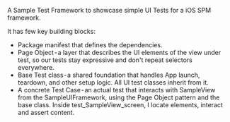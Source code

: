 A Sample Test Framework to showcase simple UI Tests for a iOS SPM framework.

It has few key building blocks:
- Package manifest that defines the dependencies.
- Page Object - a layer that describes the UI elements of the view under test, so our tests stay expressive and don't repeat selectors everywhere.
- Base Test class - a shared foundation that handles App launch, teardown, and other setup logic. All UI test classes inherit from it.
- A concrete Test Case - an actual test that interacts with SampleView from the SampleUIFramework, using the Page Object pattern and the base class.
Inside test_SampleView_screen, I locate elements, interact and assert content.
